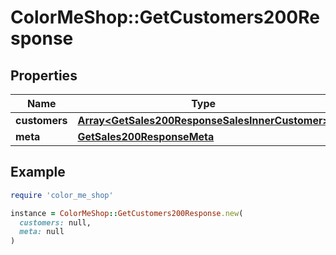 # ColorMeShop::GetCustomers200Response

## Properties

| Name | Type | Description | Notes |
| ---- | ---- | ----------- | ----- |
| **customers** | [**Array&lt;GetSales200ResponseSalesInnerCustomer&gt;**](GetSales200ResponseSalesInnerCustomer.md) |  | [optional] |
| **meta** | [**GetSales200ResponseMeta**](GetSales200ResponseMeta.md) |  | [optional] |

## Example

```ruby
require 'color_me_shop'

instance = ColorMeShop::GetCustomers200Response.new(
  customers: null,
  meta: null
)
```

